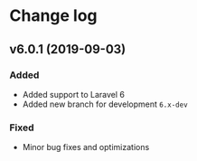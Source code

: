 # Change log


## v6.0.1 (2019-09-03)

### Added

- Added support to Laravel 6
- Added new branch for development ``6.x-dev``

### Fixed

- Minor bug fixes and optimizations
